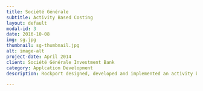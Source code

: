 ```yaml
---
title: Société Générale
subtitle: Activity Based Costing
layout: default
modal-id: 3
date: 2016-10-08
img: sg.jpg
thumbnail: sg-thumbnail.jpg
alt: image-alt
project-date: April 2014
client: Société Générale Investment Bank
category: Applcation Development
description: Rockport designed, developed and implemented an activity based costing application for Société Générale's investment banking division, to h=give visility of costs across the worlwide IT divsion. As a consequence, SG was able to save hundreds of millions of euros on their IT costs.

---
```


